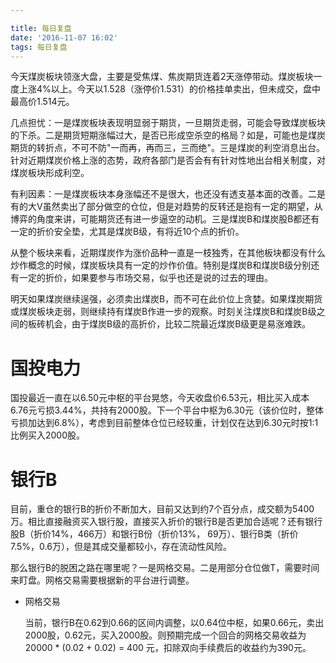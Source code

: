 ```yaml
---

title: 每日复盘
date: '2016-11-07 16:02'
tags: 每日复盘
---
```


今天煤炭板块领涨大盘，主要是受焦煤、焦炭期货连着2天涨停带动。煤炭板块一度上涨4%以上。今天以1.528（涨停价1.531）的价格挂单卖出，但未成交，盘中最高价1.514元。

几点担忧：一是煤炭板块表现明显弱于期货，一旦期货走弱，可能会导致煤炭板块的下杀。二是期货短期涨幅过大，是否已形成空杀空的格局？如是，可能也是煤炭期货的转折点，不可不防"一而再，再而三，三而绝"。三是煤炭的利空消息出台。针对近期煤炭价格上涨的态势，政府各部门是否会有有针对性地出台相关制度，对煤炭板块形成利空。

有利因素：一是煤炭板块本身涨幅还不是很大，也还没有透支基本面的改善。二是有的大V虽然卖出了部分做空的仓位，但是对趋势的反转还是抱有一定的期望，从博弈的角度来讲，可能期货还有进一步逼空的动机。三是煤炭B和煤炭股B都还有一定的折价安全垫，尤其是煤炭B级，有将近10个点的折价。

从整个板块来看，近期煤炭作为涨价品种一直是一枝独秀，在其他板块都没有什么炒作概念的时候，煤炭板块具有一定的炒作价值。特别是煤炭B和煤炭B级分别还有一定的折价，如果要参与市场交易，似乎也还是说的过去的理由。

明天如果煤炭继续逞强，必须卖出煤炭B，而不可在此价位上贪婪。如果煤炭期货或煤炭板块走弱，则继续持有煤炭B作进一步的观察。时刻关注煤炭B和煤炭B级之间的板砖机会，由于煤炭B级的高折价，比较二院最近煤炭B级更是易涨难跌。

# 国投电力

国投最近一直在以6.50元中枢的平台晃悠，今天收盘价6.53元，相比买入成本6.76元亏损3.44%，共持有2000股。下一个平台中枢为6.30元（该价位时，整体亏损加达到6.8%），考虑到目前整体仓位已经较重，计划仅在达到6.30元时按1:1比例买入2000股。

# 银行B

目前，重仓的银行B的折价不断加大，目前又达到约7个百分点，成交额为5400万。相比直接融资买入银行股，直接买入折价的银行B是否更加合适呢？还有银行股B（折价14%，466万）和银行B份（折价13%， 69万）、银行B类（折价7.5%，0.6万），但是其成交量都较小，存在流动性风险。

那么银行B的脱困之路在哪里呢？一是网格交易。二是用部分仓位做T，需要时间来盯盘。网格交易需要根据新的平台进行调整。

- 网格交易

  当前，银行B在0.62到0.66的区间内调整，以0.64位中枢，如果0.66元，卖出2000股，0.62元，买入2000股。则预期完成一个回合的网格交易收益为 20000 * (0.02 + 0.02) = 400 元，扣除双向手续费后的收益约为390元。

